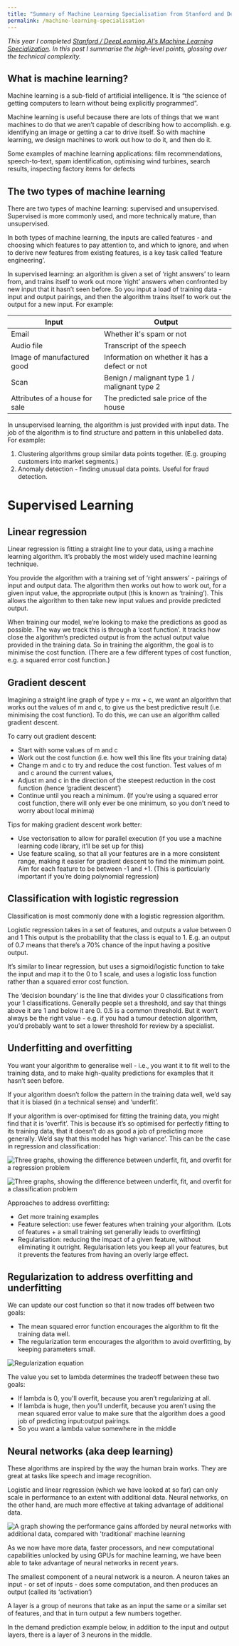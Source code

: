 ```yaml
---
title: "Summary of Machine Learning Specialisation from Stanford and DeepLearning.AI"
permalink: /machine-learning-specialisation
---
```


_This year I completed [Stanford / DeepLearning.AI’s Machine Learning Specialization](https://www.coursera.org/specializations/machine-learning-introduction). In this post I summarise the high-level points, glossing over the technical complexity._

## What is machine learning?

Machine learning is a sub-field of artificial intelligence. It is “the science of getting computers to learn without being explicitly programmed”.

Machine learning is useful because there are lots of things that we want machines to do that we aren’t capable of describing how to accomplish. e.g. identifying an image or getting a car to drive itself. So with machine learning, we design machines to work out how to do it, and then do it.

Some examples of machine learning applications: film recommendations, speech-to-text, spam identification, optimising wind turbines, search results, inspecting factory items for defects

## The two types of machine learning

There are two types of machine learning: supervised and unsupervised. Supervised is more commonly used, and more technically mature, than unsupervised.

In both types of machine learning, the inputs are called features - and choosing which features to pay attention to, and which to ignore, and when to derive new features from existing features, is a key task called ‘feature engineering’.

In supervised learning: an algorithm is given a set of ‘right answers’ to learn from, and trains itself to work out more ‘right’ answers when confronted by new input that it hasn’t seen before. So you input a load of training data - input and output pairings, and then the algorithm trains itself to work out the output for a new input. For example:

| Input | Output |
| ----------- | ----------- |
| Email | Whether it's spam or not |
| Audio file | Transcript of the speech |
| Image of manufactured good | Information on whether it has a defect or not |
| Scan | Benign / malignant type 1 / malignant type 2 |
| Attributes of a house for sale | The predicted sale price of the house |

In unsupervised learning, the algorithm is just provided with input data. The job of the algorithm is to find structure and pattern in this unlabelled data. For example:

1. Clustering algorithms group similar data points together. (E.g. grouping customers into market segments.)
2. Anomaly detection - finding unusual data points. Useful for fraud detection.

# Supervised Learning

## Linear regression

Linear regression is fitting a straight line to your data, using a machine learning algorithm. It’s probably the most widely used machine learning technique.

You provide the algorithm with a training set of ‘right answers’ - pairings of input and output data. The algorithm then works out how to work out, for a given input value, the appropriate output (this is known as ‘training’). This allows the algorithm to then take new input values and provide predicted output.

When training our model, we’re looking to make the predictions as good as possible.
The way we track this is through a ‘cost function’. It tracks how close the algorithm’s predicted output is from the actual output value provided in the training data. So in training the algorithm, the goal is to minimise the cost function. (There are a few different types of cost function, e.g. a squared error cost function.)

## Gradient descent

Imagining a straight line graph of type y = mx + c, we want an algorithm that works out the values of m and c, to give us the best predictive result (i.e. minimising the cost function). To do this, we can use an algorithm called gradient descent.

To carry out gradient descent:
- Start with some values of m and c
- Work out the cost function (i.e. how well this line fits your training data)
- Change m and c to try and reduce the cost function. Test values of m and c around the current values, 
- Adjust m and c in the direction of the steepest reduction in the cost function (hence ‘gradient descent’)
- Continue until you reach a minimum. (If you’re using a squared error cost function, there will only ever be one minimum, so you don’t need to worry about local minima)

Tips for making gradient descent work better:
- Use vectorisation to allow for parallel execution (if you use a machine learning code library, it’ll be set up for this)
- Use feature scaling, so that all your features are in a more consistent range, making it easier for gradient descent to find the minimum point. Aim for each feature to be between -1 and +1. (This is particularly important if you’re doing polynomial regression)

## Classification with logistic regression

Classification is most commonly done with a logistic regression algorithm.

Logistic regression takes in a set of features, and outputs a value between 0 and 1
This output is the probability that the class is equal to 1. E.g. an output of 0.7 means that there’s a 70% chance of the input having a positive output.

It’s similar to linear regression, but uses a sigmoid/logistic function to take the input and map it to the 0 to 1 scale, and uses a logistic loss function rather than a squared error cost function.

The ‘decision boundary’ is the line that divides your 0 classifications from your 1 classifications. Generally people set a threshold, and say that things above it are 1 and below it are 0. 0.5 is a common threshold. But it won’t always be the right value - e.g. if you had a tumour detection algorithm, you’d probably want to set a lower threshold for review by a specialist.

## Underfitting and overfitting

You want your algorithm to generalise well - i.e., you want it to fit well to the training data, and to make high-quality predictions for examples that it hasn’t seen before.

If your algorithm doesn’t follow the pattern in the training data well, we’d say that it is biased (in a technical sense) and ‘underfit’.

If your algorithm is over-optimised for fitting the training data, you might find that it is ‘overfit’. This is because it’s so optimised for perfectly fitting to its training data, that it doesn’t do as good a job of predicting more generally. We’d say that this model has ‘high variance’.
This can be the case in regression and classification:

![Three graphs, showing the difference between underfit, fit, and overfit for a regression problem](https://github.com/martinlugton/martinlugton.github.io/blob/main/images/overfitting%20-%20regression.png?raw=true)

![Three graphs, showing the difference between underfit, fit, and overfit for a classification problem](https://github.com/martinlugton/martinlugton.github.io/blob/main/images/overfitting%20-%20classification.png?raw=true)

Approaches to address overfitting:
- Get more training examples
- Feature selection: use fewer features when training your algorithm. (Lots of features + a small training set generally leads to overfitting)
- Regularisation: reducing the impact of a given feature, without eliminating it outright. Regularisation lets you keep all your features, but it prevents the features from having an overly large effect.

## Regularization to address overfitting and underfitting

We can update our cost function so that it now trades off between two goals:
- The mean squared error function encourages the algorithm to fit the training data well.
- The regularization term encourages the algorithm to avoid overfitting, by keeping parameters small.

![Regularization equation](https://github.com/martinlugton/martinlugton.github.io/blob/main/images/regularization.png?raw=true)

The value you set to lambda determines the tradeoff between these two goals:
- If lambda is 0, you'll overfit, because you aren’t regularizing at all. 
- If lambda is huge, then you’ll underfit, because you aren’t using the mean squared error value to make sure that the algorithm does a good job of predicting input:output pairings.
- So you want a lambda value somewhere in the middle

## Neural networks (aka deep learning)

These algorithms are inspired by the way the human brain works. They are great at tasks like speech and image recognition.

Logistic and linear regression (which we have looked at so far) can only scale in performance to an extent with additional data. Neural networks, on the other hand, are much more effective at taking advantage of additional data.

![A graph showing the performance gains afforded by neural networks with additional data, compared with 'traditional' machine learning](https://github.com/martinlugton/martinlugton.github.io/blob/main/images/why%20now.png?raw=true)

As we now have more data, faster processors, and new computational capabilities unlocked by using GPUs for machine learning, we have been able to take advantage of neural networks in recent years.

The smallest component of a neural network is a neuron. A neuron takes an input - or set of inputs - does some computation, and then produces an output (called its ‘activation’)

A layer is a group of neurons that take as an input the same or a similar set of features, and that in turn output a few numbers together.

In the demand prediction example below, in addition to the input and output layers, there is a layer of 3 neurons in the middle.

